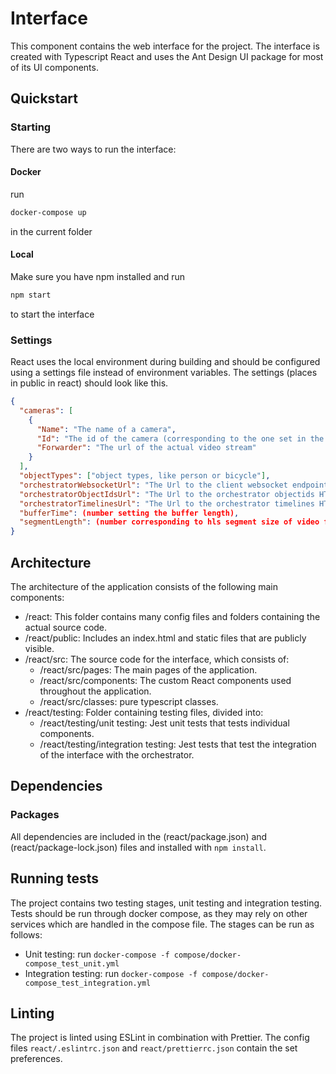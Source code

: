 # Interface

This component contains the web interface for the project. The interface is created with Typescript React and uses the Ant Design UI package for most of its UI components.

## Quickstart

### Starting

There are two ways to run the interface:

#### Docker

run

```bash
docker-compose up
```

in the current folder

#### Local

Make sure you have npm installed and run

```bash
npm start
```

to start the interface

### Settings

React uses the local environment during building and should be configured using a settings file instead of environment variables.
The settings (places in public in react) should look like this.

```json
{
  "cameras": [
    {
      "Name": "The name of a camera",
      "Id": "The id of the camera (corresponding to the one set in the processor)",
      "Forwarder": "The url of the actual video stream"
    }
  ],
  "objectTypes": ["object types, like person or bicycle"],
  "orchestratorWebsocketUrl": "The Url to the client websocket endpoint on the orchestrator",
  "orchestratorObjectIdsUrl": "The Url to the orchestrator objectids HTTP endpoint",
  "orchestratorTimelinesUrl": "The Url to the orchestrator timelines HTTP endpoint",
  "bufferTime": (number setting the buffer length),
  "segmentLength": (number corresponding to hls segment size of video forwarder)
}
```

## Architecture

The architecture of the application consists of the following main components:

- /react: This folder contains many config files and folders containing the actual source code.
- /react/public: Includes an index.html and static files that are publicly visible.
- /react/src: The source code for the interface, which consists of:
  - /react/src/pages: The main pages of the application.
  - /react/src/components: The custom React components used throughout the application.
  - /react/src/classes: pure typescript classes.
- /react/testing: Folder containing testing files, divided into:
  - /react/testing/unit testing: Jest unit tests that tests individual components.
  - /react/testing/integration testing: Jest tests that test the integration of the interface with the orchestrator.

## Dependencies

### Packages

All dependencies are included in the (react/package.json) and (react/package-lock.json) files and installed with `npm install`.

## Running tests

The project contains two testing stages, unit testing and integration testing.
Tests should be run through docker compose, as they may rely on other services which are handled in the compose file.
The stages can be run as follows:

- Unit testing: run `docker-compose -f compose/docker-compose_test_unit.yml`
- Integration testing: run `docker-compose -f compose/docker-compose_test_integration.yml`

## Linting

The project is linted using ESLint in combination with Prettier. The config files `react/.eslintrc.json` and `react/prettierrc.json` contain the set preferences.
